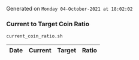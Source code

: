 Generated on `Monday 04-October-2021 at 18:02:02`

### Current to Target Coin Ratio
`current_coin_ratio.sh`

Date|Current|Target|Ratio
---|---|---|---
